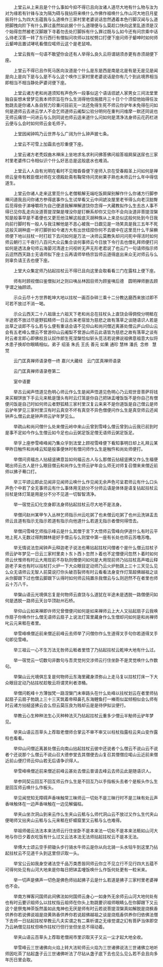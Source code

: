 <!-- { "loadSidebar": true } -->
　　上堂云从上来且是个什么事如今抑不得已且向汝诸人道尽大地有什么物与汝为对为缘若有针锋与汝为隔为碍与我拈将来唤什么作佛作祖唤什么作山河大地日月星辰将什么为四大五蕴我与么道唤作三家村里老婆说话忽然遇着本色行脚汉闻与么道把脚拽向阶下有什么罪过虽然如此据个什么道理便与么莫趁口快向这里乱道须是汉个始得忽然被老汉脚跟下寻着勿去处打脚拆有什么罪过既与么如今还有问宗乘中话么待老汉答一转了东行西行有僧拟问坎师以拄杖劈口打便下座问师子颦呻时如何师云颦呻且置试哮吼看僧应喏师云这个是老鼠啼。

　　上堂云我有一句语不敢望你会还有人举得么良久云将谓胡须赤更有赤须胡便下座。

　　上堂云不得已且作死马医向汝道是个什么是东是西是南是北是有是无是见是闻是向上是向下是与么是不与么这个唤作三家村里老婆说话是你有几个到此境界相当即相当不相当静处萨婆诃便下座。

　　上堂云诸方老和尚道须知有声色外一段事似这个语话诳諕人家男女三间法堂里独自妄想未曾梦见我本师宗旨在作么生消得他信施腊月三十日个个须偿他始得任汝勃跳去是你诸人各自努力珍重问目前无一法还免得生死不师云你驴年未免得在问如何是道师云去进云学人不会乞师道师云阇梨公验分明何在重判问维摩一默还同说也无师云痛领一问进云与么则同说也师云适来道什么问如何是清净法身师云花药栏进云便与么会时如何师云金毛师子。

　　上堂因闻钟鸣乃云世界与么广阔为什么钟声披七条。

　　上堂云不可雪上加霜去也珍重便下座。

　　上堂云诸方老秃奴曲木禅床上坐地求名求利问佛答佛问祖答祖屙屎送尿也三家村里老婆传口令相似识个什么好恶总是这般底水也难消。

　　上堂云人人自有光明在看时不见暗昏昏便下座师入京在受春殿圣上问如何是禅师云皇帝有敕臣僧对师在文德殿赴斋有鞠常侍问灵树果子熟也未师云什么年中得信道生。

　　上堂云你诸人走来这里觅什么老僧秪解无端吃饭屙屎别解作什么你诸方行脚参禅问道我且问你诸方参得底事作么生试举看又云中间諕汝屋里老爷得么向老汉胐臀后觅得些子涕唾嚼将为自己便道我解禅解道饶你念得一大藏教拟作么生去古人事不得已见你乱走向汝道菩提涅槃是埋没你是钉橛系却你又见你不会向汝道非菩提涅槃知是般事早是不着便也又更觅他注解这般底灭胡种族从上来总似这般何处到今日我向前行脚时有一般人与我注解他是不恶心被我一日觑见是一场笑具是我三五年不死这般灭胡种底一斧打脚折如今诸方大有出世纽捏你何不去彼中在这里觅什么干屎橛师便下地以拄杖一时打趁下去问如何是万法一决师云莫教失却问问死中得活时如何师云朝行三千夜行八百问大众云集合谈何事师云今日放下令行去也僧礼拜师便打问如何是透法身句师云海晏河清道士问视听无声无形老君说了也云门一句请师指示师云迢然西天路士无语师拟下座士云再请师举杨宗旨师云道得底出来众无对师云与么则辜负请王去也便下座。

　　上堂大众集定师乃拈起拄杖云不得已且向这里会取看看三门在露柱上便下座。

　　师有时顾视僧曰鉴僧拟对之则曰咦丛林因目师为顾鉴咦后德　圆明禅师删去顾字谓之抽顾颂。

　　示众云尽十方世界乾坤大地以拄杖一画百杂碎三乘十二分教达磨西来放过即不可若不放过不消一喝。

　　示众云西天二十八祖唐土六祖天下老和尚总在拄杖头上直饶会得倜傥分明秪在半途若不放过尽是野狐精师一日云古来老宿皆为慈悲之故有落草之谈随语识人若是出草之谈即不与么若与么便有重话会语不见仰山和尚问僧近离甚处僧云庐山仰山云会有五老峰么僧云不曾游仰山云阇梨不曾游山师云此语皆为慈悲之故有落草之谈有时云者言即心即佛权且认奴作郎生死涅槃恰似斩头觅活若说佛说祖佛意祖意大似将木患子换却你眼睛相似。弟子&nbsp;绍圣&nbsp;朱氏&nbsp;王氏&nbsp;善元&nbsp;如果&nbsp;通珍&nbsp;慧林&nbsp;潘氏&nbsp;&nbsp;念修&nbsp;&nbsp;&nbsp;慧觉&nbsp;&nbsp;&nbsp;

　　云门匡真禅师语录卷一终
嘉兴大藏经　云门匡真禅师语录


　　云门匡真禅师语录卷第二

　　室中语要

　　举古云闻声悟道见色明心师云作么生是闻声悟道见色明心乃云观世音菩萨将钱来买糊饼放下手云元来秪是馒头有时云灯笼是你自己把钵盂噇饭饭不是你自己有僧便问饭是自己时如何师云者野狐精三家村里汉复云来来不是你道饭是自己僧云是师云驴年梦见三家村里汉有时云真空不坏有真空不异色僧便问作么生是真空师云还闻钟声么僧云此是钟声师云驴年梦见么。

　　举疏山和尚问僧什么处来僧云岭中来山云曾到雪峰么僧云曾到山云我已前到时是事不足如今作么生僧云如今足也山云粥足饭足僧无语师云粥足饭足。

　　举孚上座参雪峰峰闻乃集众孚到法堂上顾视雪峰便下看知事明日却上礼拜云某甲昨日触忤和尚峰云知是般事便休时有僧问师作么生是触忤和尚处师便打。

　　举僧问资福古人拈槌竖拂意旨如何福云古人与么那僧云拈槌竖拂又作么生福便喝出师云古人是什么眼目僧云和尚作么生师云驴年会么师无对师复召僧来来僧近前师以拂子蓦口打。

　　举三平颂云即此见闻非见闻师云唤什么作见闻无余声色可呈君师云有什么口头声色个中若了全无事师云有什么事体用无妨分不分师云语是体体是语复拈起拄杖云拄杖是体灯笼是用是分不分不见道一切智智清净。

　　举一宿觉云幻化空身即法身师拈起拄杖云尽大地不是法身。

　　举僧问赵州某甲乍入丛林乞师指示州云吃粥了也未僧云吃粥了也州云洗钵盂去师云且道有指示无指示若道有指示向他道什么若道无指示者僧何得悟去。

　　举僧问雪峰乞师指示峰云是什么其僧于言下大悟师云雪峰向伊道什么有时云平地上死人无数过得荆棘林是好手僧云与么则堂中第一座有长处也师云苏噜苏噜。

　　举无情说法忽闻钟声云释迦老子说法也蓦拈起拄杖问僧者个是什么僧云拄杖子师云驴年梦见一日云三家村里卖卜东卜西卜忽然卜着也不定僧便问忽然卜着时如何师云伏惟师有时云大用现前不存轨则僧便问如何是大用现前师乃拈拄杖高声唱云释迦老子来也有时以拄杖打火炉一下大众眼目定动师乃云火炉勃跳上三十三天见么见么众无语师云无智人前莫说打你头破百裂师有时云看看法身变作灯笼超佛越祖之谈从你脚跟下过也僧云脚跟下认得时如何师云钝置杀我僧云与么则迥然不在者里也师云十万八千。

　　举槃山语云光境俱忘复是何物师云直饶与么道犹在半途未是透脱一路僧便问如何是透脱一路师云天台华顶赵州石桥。

　　举仰山云如来禅即许师兄曾僧便问如何是如来禅师云上大人又拈起扇子云我唤作扇子你唤作什么僧无语师云扇子上说法灯笼里藏身作么生僧却问如何是和尚禅师叱云元来秪在者里。

　　举雪峰唤僧近前来僧近前峰云去师举了问僧你作么生道得叉手句你若道得叉手句即见雪峰。

　　举三祖云一心不生万法无咎师云秪者里悟了乃拈起拄杖云乾坤大地有什么过。

　　举一宿觉云一切数句非数句与吾灵觉何交涉师云行住坐卧不是灵觉唤什么作数句。

　　举槃山云光境俱忘复是何物师云东海里藏身须弥山上走马复以拄杖打床一下大众眼目定动乃拈拄杖趁敬云将谓灵利者漆桶。

　　举僧问乾峰十方薄伽梵一路涅槃门未审路头在什么处峰以拄杖划云在者里师拈起扇子云扇子勃跳上三十三天筑着帝释鼻孔东海鲤鱼打一棒雨似盆倾相似会么师有时云诸方拈槌竖拂云会么但云莫压良为贱却云是是待伊拟议便行。

　　举教云心生种种法生心灭种种法灭乃拈起拄杖云重多少僧云半觔师云驴年梦见。

　　举夹山语云百草头上荐取老僧师合掌云不审不审又以柱杖指露柱云夹山变作露柱也看看。

　　举仰山问僧近离甚处僧云向南山拈起拄杖云彼中还说者个么僧云不说山云不说者个还说那个么僧云不说山召大德参堂去其僧便去山复召其僧僧应喏山云近前来僧近前山便打师云仰山若无后语争识得人。

　　举雪峰唤僧近前来僧近前峰云甚处去僧云普请去峰云去师云此是随语识人。

　　举参同契云回互不回互师云作么生是不回互乃以手指板头去者个是板头作么生是回互师云唤什么作板头。

　　举见闻觉知无障碍声香味触常三昧师云一切处不是三昧行时不是三昧有处云声香味触体在一边声香味触在一边见解偏枯。

　　举夹山坐次洞山到来云作么生夹山云秪与么师代洞山云不放过又作么生代夹山便喝师又拈夹山云秪与么元来秪在虾蟆窟里又云秪与么也难得。

　　举祖师偈云法法本来法师云行住坐卧不是本来法一切处不是本来法秪如山河大地与你日夕着衣吃饭有什么过又云法本法无法师拈起拄杖云不是本无法。

　　举傅大士颂云空手把锄头步行骑水牛师云是你从向北骑一头水牯牛到这里乃拈起拄杖云不见道千头到这里但识取一头。

　　举宝公云如我身空诸法空千品万类悉皆同师云你立不见立行不见行四大五蕴不可得何处见有山河大地来是你每日把钵盂噇饭唤什么作饭何处更有一粒米来。

　　举一切声是佛声一切色是佛色师拈起拂子云是什么若道是拂子三家村里老婆禅也不会。

　　举南方禅客问国师此间佛法如何国师云身心一如身外无余师云山河大地何处有也有时云要识祖师么以拄杖指云祖师在你头上勃跳要识祖师眼睛么在你脚跟下又云这个是祭鬼神茶饭然虽如此鬼神也无厌是师有时云若说菩提涅槃真如解脱是烧枫香供养你若说佛说祖是烧黄熟香供养你若说超佛越祖之谈是烧瓶香供养你归依佛法僧下去师一日拈起拄杖举教云凡夫实谓之有二乘析谓之无缘觉谓之幻有菩萨当体即空乃云衲僧见拄杖但唤作拄杖行但行坐但坐总不得动着。

　　举夹山语云百草头上荐取老僧闹市里识取天子又云一尘才起大地全收。

　　举雪峰云三世诸佛向火焰上转大法轮师云火焰为三世诸佛说法三世诸佛立地听师因吃茶了拈起盏子云三世诸佛听法了尽钻从盏子底下去也见么见么若不会且向多年历日里会取。

